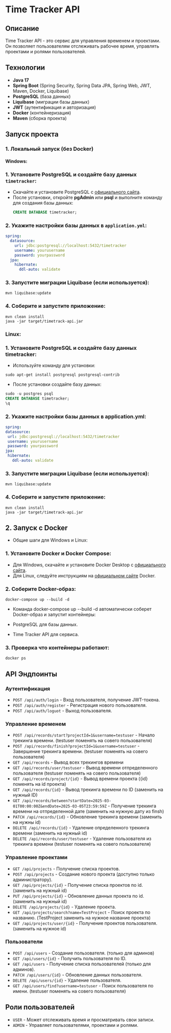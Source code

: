 # Time Tracker API

## Описание
Time Tracker API - это сервис для управления временем и проектами. Он позволяет пользователям отслеживать рабочее время, управлять проектами и ролями пользователей.

## Технологии
- **Java 17**
- **Spring Boot** (Spring Security, Spring Data JPA, Spring Web, JWT, Maven, Docker, Liquibase)
- **PostgreSQL** (база данных)
- **Liquibase** (миграции базы данных)
- **JWT** (аутентификация и авторизация)
- **Docker** (контейнеризация)
- **Maven** (сборка проекта)

## Запуск проекта

### 1. Локальный запуск (без Docker)

#### Windows:
### 1. Установите PostgreSQL и создайте базу данных `timetracker`:
   - Скачайте и установите PostgreSQL с [официального сайта](https://www.postgresql.org/download/windows/).
   - После установки, откройте **pgAdmin** или **psql** и выполните команду для создания базы данных:
     ```sql
     CREATE DATABASE timetracker;
     ```

### 2. Укажите настройки базы данных в `application.yml`:
   ```yaml
   spring:
     datasource:
       url: jdbc:postgresql://localhost:5432/timetracker
       username: yourusername
       password: yourpassword
     jpa:
       hibernate:
         ddl-auto: validate
```
### 3. Запустите миграции Liquibase (если используется):
```
mvn liquibase:update
```
### 4. Соберите и запустите приложение:
```
mvn clean install
java -jar target/timetrack-api.jar
```
### Linux:
### 1. Установите PostgreSQL и создайте базу данных timetracker:

- Используйте команду для установки:
```
sudo apt-get install postgresql postgresql-contrib
```
- После установки создайте базу данных:
```sql
sudo -u postgres psql
CREATE DATABASE timetracker;
\q
```
### 2. Укажите настройки базы данных в application.yml:
   ```yaml
spring:
  datasource:
    url: jdbc:postgresql://localhost:5432/timetracker
    username: yourusername
    password: yourpassword
  jpa:
    hibernate:
      ddl-auto: validate
```
### 3. Запустите миграции Liquibase (если используется):
```
mvn liquibase:update
```
### 4. Соберите и запустите приложение:
```
mvn clean install
java -jar target/timetrack-api.jar
```
## 2. Запуск с Docker
- Общие шаги для Windows и Linux:
### 1. Установите Docker и Docker Compose:

- Для Windows, скачайте и установите Docker Desktop с [официального сайта](https://docs.docker.com/desktop/setup/install/windows-install/).
- Для Linux, следуйте инструкциям на [официальном сайте](https://docs.docker.com/engine/install/) Docker.
### 2. Соберите Docker-образ:
```
docker-compose up --build -d
```
- Команда docker-compose up --build -d автоматически соберет Docker-образ и запустит контейнеры:

- PostgreSQL для базы данных.

- Time Tracker API для сервиса.
### 3. Проверка что контейнеры работают:
```
docker ps
```
## API Эндпоинты

### Аутентификация
- `POST /api/auth/login` - Вход пользователя, получение JWT-токена.
- `POST /api/auth/register` - Регистрация нового пользователя.
- `POST /api/auth/loguot` - Выход пользователя.
### Управление временем
- `POST /api/records/start?projectId=1&username=testuser` - Начало трекинга времени. (testuser поменять на совего пользователя)
- `POST /api/records/finish?projectId=1&username=testuser` - Завершение трекинга времени. (testuser поменять на совего пользователя)
- `GET /api/records` - Вывод всех трекингов времени
- `GET /api/records/user/testuser` - Вывод времени отпределенного пользователя (testuser поменять на совего пользователя)
- `GET /api/records/project/{id}` - Вывод времени проекта ({id}    поменять на id проекта)
- `GET /api/records/{id}` - Вывод трекинга времени по ID (заменить на нужный ID)
- `GET /api/records/between?startDate=2025-03-01T00:00:00Z&endDate=2025-03-05T23:59:59Z` - Получение трекинга времени на отпределенной дате (заменить на нужную дату из finsh)
- `PATCH /api/records/{id}` - Обновление трекинга времени (заменить на нужны id)
- `DELETE /api/records/{id}` - Удаление определенного трекинга времени (заменить на нужный id)
- `DELETE /api/records/user/testuser` - Удаление пользователя из трекинга времени (testuser поменять на совего пользователя)
### Управление проектами
- `GET /api/projects` - Получение списка проектов.
- `POST /api/projects` - Создание нового проекта (доступно только администратору).
- `GET /api/projects/{id}` - Получение списка проектов по id. (заменить на нужный id)
- `PUT /api/projects/{id}` - Обновление данных проекта по id. (заменить на нужный id)
- `DELETE /api/projects/{id}` - Удаление проекта.
- `GET /api/projects/search?name=TestProject` - Поиск проекта по названию. (TestProject заменить на нужное название проекта)
- `GET /api/projects/user/{id}` - Получение проектов пользователя. (заменить на нужное id)
### Пользователи
- `POST /api/users` - Создание пользователя. (только для админов)
- `GET /api/users/{id}` - Получить пользователя по ID.
- `GET /api/users` - Получение списка пользователей (только для админов).
- `PATCH /api/users/{id}` - Обновление данных пользователя.
- `DELETE /api/users/{id}` - Удаление пользователя.
- `GET /api/users/find?username=testuser` - Поиск пользователя по имени. (testuser поменять на совего пользователя)
## Роли пользователей
- `USER` - Может отслеживать время и просматривать свои записи.
- `ADMIN` - Управляет пользователями, проектами и ролями.
